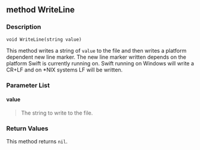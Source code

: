 ## method WriteLine ##

### Description ###
	void WriteLine(string value)
This method writes a string of `value` to the file and then writes a platform dependent new line marker. The new line marker written depends on the platform Swift is currently running on. Swift running on Windows will write a CR+LF and on *NIX systems LF will be written.

### Parameter List ###
#### value ####
> The string to write to the file.

### Return Values ###
This method returns `nil`.